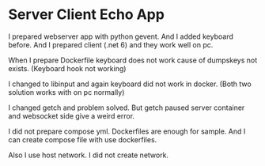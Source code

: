 # Server Client Echo App

I prepared webserver app with python gevent. And I added keyboard before. And I prepared client (.net 6) and they work well on pc.

When I prepare Dockerfile keyboard does not work cause of dumpskeys not exists. (Keyboard hook not working)

I changed to libinput and again keyboard did not work in docker. (Both two solution works with on pc normally) 

I changed getch and problem solved. But getch paused server container and websocket side give a weird error.

I did not prepare compose yml. Dockerfiles are enough for sample. And I can create compose file with use dockerfiles.

Also I use host network. I did not create network.


